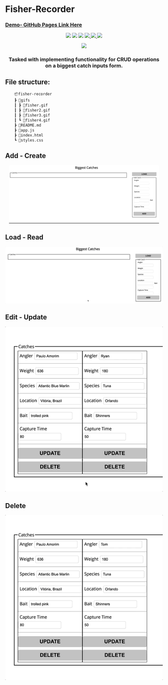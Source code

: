 # Fisher-Recorder


### [Demo- GitHub Pages Link Here](https://rdrachenberg.github.io/fisher-recorder/)

<p align='center'>
    <img src='https://img.shields.io/badge/JavaScript-88.6%25-brightgreen'> 
    <img src='https://img.shields.io/badge/HTML-6.2%25-orange'> <img src='https://img.shields.io/badge/CSS-5.2%25-purple'>
    <a href='https://github.com/rdrachenberg/fisher-recorder/blob/master/LICENSE'>
        <img src='https://img.shields.io/github/license/rdrachenberg/fisher-recorder?color=blue&logo=MIT'>
    </a>
    <a href='https://fisher-game.firebaseio.com/catches.json'>
        <img src='https://img.shields.io/badge/Database-Firebase-red'>
    </a>
    <a href='https://fisher-game.firebaseio.com/catches.json'>
        <img src='https://img.shields.io/badge/Made%20by-Ryan%20Drachenberg-success'>
    </a>
    <p align='center'>
        <a href='https://rdrachenberg.github.io/fisher-recorder/'>
            <img src='https://img.shields.io/static/v1?label=Demo&message=Here&color=blue'>
        </a>
    </p>
</p>
<h3 align='center'>
    Tasked with implementing functionality for CRUD operations on a biggest catch inputs form. 
</h3>

## File structure:

        📦fisher-recorder
        ┣ 📂gifs
        ┃ ┣ 📜fisher.gif
        ┃ ┣ 📜fisher2.gif
        ┃ ┣ 📜fisher3.gif
        ┃ ┗ 📜fisher4.gif
        ┣ 📜README.md
        ┣ 📜app.js
        ┣ 📜index.html
        ┗ 📜styles.css

## Add - Create
<p align="center">
    <img src="./gifs/fisher2.gif">
</p>

## Load - Read
<p align="center">
    <img src="./gifs/fisher.gif">
</p>

## Edit - Update
<p align="center">
    <img src="./gifs/fisher3.gif">
</p>

## Delete
<p align="center">
    <img src="./gifs/fisher4.gif">
</p>